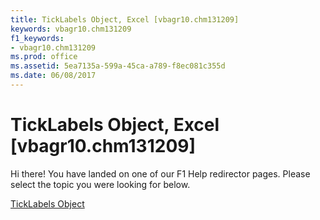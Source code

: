 ```yaml
---
title: TickLabels Object, Excel [vbagr10.chm131209]
keywords: vbagr10.chm131209
f1_keywords:
- vbagr10.chm131209
ms.prod: office
ms.assetid: 5ea7135a-599a-45ca-a789-f8ec081c355d
ms.date: 06/08/2017
---
```



# TickLabels Object, Excel [vbagr10.chm131209]

Hi there! You have landed on one of our F1 Help redirector pages. Please select the topic you were looking for below.

[TickLabels Object](http://msdn.microsoft.com/library/d71b6cf2-c4ad-66f3-f7c2-8219f9ec21b1%28Office.15%29.aspx)

